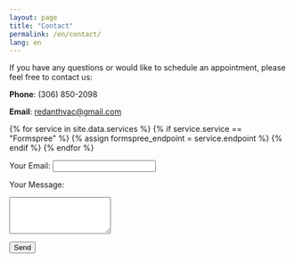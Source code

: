 ```yaml
---
layout: page
title: "Contact"
permalink: /en/contact/
lang: en
---
```


If you have any questions or would like to schedule an appointment, please feel free to contact us:

**Phone**: (306) 850-2098

**Email**: redanthvac@gmail.com

<!-- Replace "YOUR_FORMSPREE_ENDPOINT" with the endpoint you receive from Formspree -->
{% for service in site.data.services %}
  {% if service.service == "Formspree" %}
    {% assign formspree_endpoint = service.endpoint %}
  {% endif %}
{% endfor %}
<form action="{{ formspree_endpoint }}" method="POST">
  <label for="email">Your Email:</label>
  <input type="email" id="email" name="_replyto" required>

  <label for="message">Your Message:</label>
  <textarea id="message" name="message" rows="4" required></textarea>
  
  <button type="submit">Send</button>
</form>
